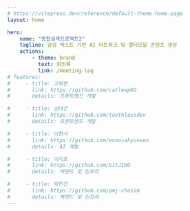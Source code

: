 ```yaml
---
# https://vitepress.dev/reference/default-theme-home-page
layout: home

hero:
    name: "종합설계프로젝트2"
    tagline: 감성 텍스트 기반 AI 아트워크 및 멀티모달 콘텐츠 생성
    actions:
        - theme: brand
          text: 회의록
          link: /meeting-log
# features:
#     - title: 고희연
#       link: https://github.com/catleap02
#       details: 프론트엔드 개발

#     - title: 김대건
#       link: https://github.com/toothlessdev
#       details: 프론트엔드 개발

#     - title: 이현서
#       link: https://github.com/eunoiahyunseo
#       details: AI 개발

#     - title: 이지호
#       link: https://github.com/GitJIHO
#       details: 백엔드 및 인프라

#     - title: 박민진
#       link: https://github.com/pmj-chosim
#       details: 백엔드 및 인프라
---
```

